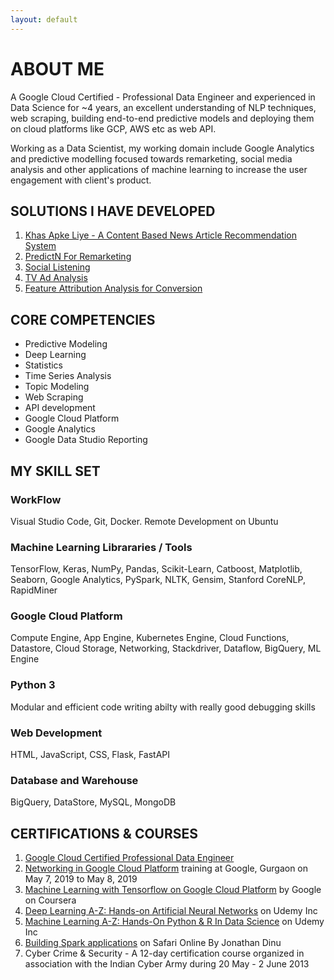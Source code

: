 ```yaml
---
layout: default
---
```

# ABOUT ME

A Google Cloud Certified - Professional Data Engineer and experienced in Data Science for ~4 years, an excellent understanding of NLP techniques, web scraping, building end-to-end predictive models and deploying them on cloud platforms like GCP, AWS etc as web API.

Working as a Data Scientist, my working domain include Google Analytics and predictive modelling focused towards remarketing, social media analysis and other applications of machine learning to increase the user engagement with client's product.

## [](#link)SOLUTIONS I HAVE DEVELOPED

1. [Khas Apke Liye - A Content Based News Article Recommendation System](khas-apke-liye)
2. [PredictN For Remarketing](predictn)
3. [Social Listening](social-listening)
4. [TV Ad Analysis](tv-ad-analysis)
5. [Feature Attribution Analysis for Conversion](feature-attribution)


## CORE COMPETENCIES
* Predictive Modeling
* Deep Learning
* Statistics
* Time Series Analysis
* Topic Modeling
* Web Scraping
* API development
* Google Cloud Platform
* Google Analytics
* Google Data Studio Reporting

## MY SKILL SET
### WorkFlow
Visual Studio Code, Git, Docker. Remote Development on Ubuntu

### Machine Learning Librararies / Tools
TensorFlow, Keras, NumPy, Pandas, Scikit-Learn, Catboost, Matplotlib, Seaborn, Google Analytics, PySpark, NLTK, Gensim, Stanford CoreNLP, RapidMiner

### Google Cloud Platform
Compute Engine, App Engine, Kubernetes Engine, Cloud Functions, Datastore, Cloud Storage, Networking, Stackdriver, Dataflow, BigQuery, ML Engine

### Python 3
Modular and efficient code writing abilty with really good debugging skills

### Web Development
HTML, JavaScript, CSS, Flask, FastAPI

### Database and Warehouse
BigQuery, DataStore, MySQL, MongoDB


## CERTIFICATIONS & COURSES
1. [Google Cloud Certified Professional Data Engineer](https://www.credential.net/geolcgrf?key=b137a4f45bb3a2a2d263082203d8a76c3331717dad25c0112e2aed61ba3416e2)
2. [Networking in Google Cloud Platform](https://events.withgoogle.com/networking-gcp-gurgaon-427468/) training at Google, Gurgaon on May 7, 2019 to May 8, 2019
3. [Machine Learning with Tensorflow on Google Cloud Platform](https://www.coursera.org/specializations/machine-learning-tensorflow-gcp) by Google on Coursera
4. [Deep Learning A-Z: Hands-on Artificial Neural Networks](https://www.udemy.com/deeplearning/) on Udemy Inc 
5. [Machine Learning A-Z: Hands-On Python & R In Data Science](https://www.udemy.com/machinelearning/) on Udemy Inc
6. [Building Spark applications](https://www.oreilly.com/library/view/building-spark-applications/9780134393490/) on Safari Online By Jonathan Dinu
7. Cyber Crime & Security - A 12-day certification course organized in association with the Indian Cyber Army during 20 May - 2 June 2013